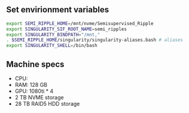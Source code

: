 ## Set envirionment variables
``` bash
export SEMI_RIPPLE_HOME=/mnt/nvme/Semisupervised_Ripple
export SINGULARITY_SIF_ROOT_NAME=semi_ripples
export SINGULARITY_BINDPATH="/mnt,"
. $SEMI_RIPPLE_HOME/singularity/singularity-aliases.bash # aliases
export SINGULARITY_SHELL=/bin/bash
```


## Machine specs
- CPU:
- RAM: 128 GB
- GPU: 1080ti * 4
- 2 TB NVME storage
- 28 TB RAID5 HDD storage

